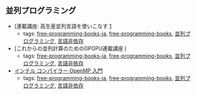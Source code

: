 並列プログラミング 
---
* [連載講座: 高生産並列言語を使いこなす [1](http://www.cc.u-tokyo.ac.jp/support/press/news/VOL13/No1/Rensai201101.pdf)
    * tags: [free-programming-books-ja](../tags/free-programming-books-ja.md), [free-programming-books](../tags/free-programming-books.md), [並列プログラミング](../tags/並列プログラミング.md), [言語非依存](../tags/言語非依存.md)
* [これからの並列計算のためのGPGPU連載講座 [I](http://www.cc.u-tokyo.ac.jp/support/press/news/VOL12/No1/201001gpgpu.pdf)
    * tags: [free-programming-books-ja](../tags/free-programming-books-ja.md), [free-programming-books](../tags/free-programming-books.md), [並列プログラミング](../tags/並列プログラミング.md), [言語非依存](../tags/言語非依存.md)
* [インテル コンパイラー OpenMP 入門](http://jp.xlsoft.com/documents/intel/compiler/525J-001.pdf)
    * tags: [free-programming-books-ja](../tags/free-programming-books-ja.md), [free-programming-books](../tags/free-programming-books.md), [並列プログラミング](../tags/並列プログラミング.md), [言語非依存](../tags/言語非依存.md)
